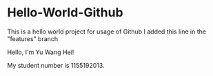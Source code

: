 # Hello-World-Github
This is a hello world project for usage of Github
I added this line in the "features" branch

Hello, I'm Yu Wang Hei!

My student number is 1155192013.
